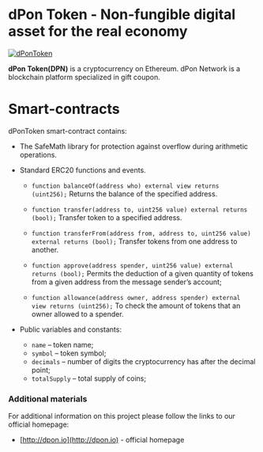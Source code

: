 # dPon Token  - Non-fungible digital asset for the real economy

[![dPonToken](http://dpon.io/images/d-pon-logo.svg)](http://dpon.io/images/d-pon-logo.svg)

**dPon Token(DPN)** is a cryptocurrency on Ethereum. dPon Network is a blockchain platform specialized in gift coupon.


# Smart-contracts

dPonToken smart-contract contains:

  - The SafeMath library for protection against overflow during arithmetic operations.

  - Standard ERC20 functions and events.
    - `function balanceOf(address who) external view returns (uint256);`
    Returns the balance of the specified address.

    - `function transfer(address to, uint256 value) external returns (bool);`
    Transfer token to a specified address.

    - `function transferFrom(address from, address to, uint256 value) external returns (bool);`
    Transfer tokens from one address to another.

    - `function approve(address spender, uint256 value) external returns (bool);`
    Permits the deduction of a given quantity of tokens from a given address from the message sender’s account;

    - `function allowance(address owner, address spender) external view returns (uint256);`
    To check the amount of tokens that an owner allowed to a spender.

  - Public variables and constants:
    - `name` – token name;
    - `symbol` – token symbol;
    - `decimals` – number of digits the cryptocurrency has after the decimal point;
    - `totalSupply` – total supply of coins;


### Additional materials
For additional information on this project please follow the links to our official homepage:
* [http://dpon.io](http://dpon.io) - official homepage
